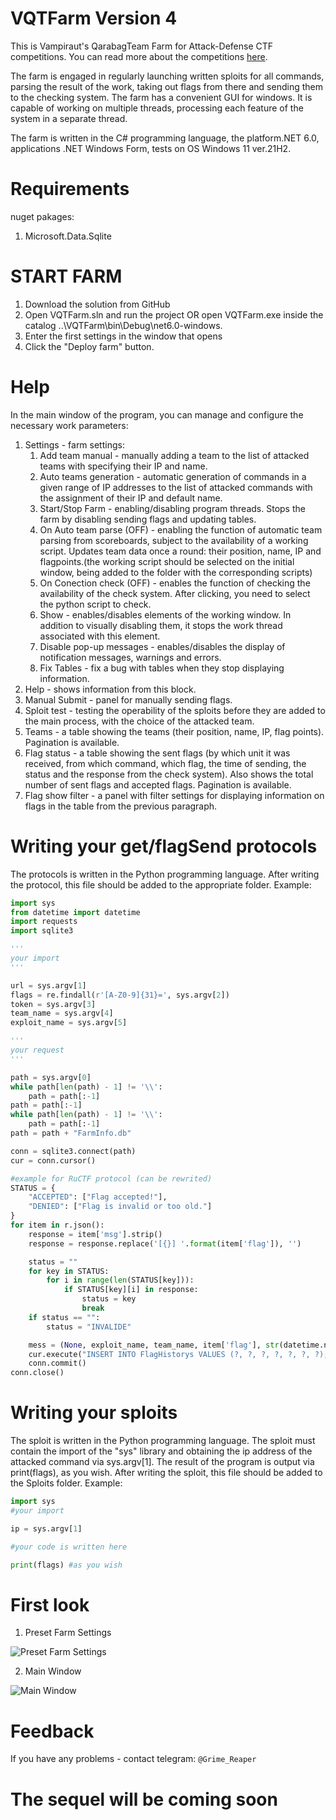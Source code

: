 # VQTFarm Version 4
This is Vampiraut's QarabagTeam Farm for Attack-Defense CTF competitions. You can read more about the competitions [here](https://ctftime.org/ctf-wtf).

The farm is engaged in regularly launching written sploits for all commands, parsing the result of the work, taking out flags from there and sending them to the checking system. The farm has a convenient GUI for windows. It is capable of working on multiple threads, processing each feature of the system in a separate thread.

The farm is written in the C# programming language, the platform.NET 6.0, applications .NET Windows Form, tests on OS Windows 11 ver.21H2.

# Requirements
nuget pakages:
1. Microsoft.Data.Sqlite

# START FARM
1. Download the solution from GitHub
2. Open VQTFarm.sln and run the project OR open VQTFarm.exe inside the catalog ..\VQTFarm\bin\Debug\net6.0-windows.
3. Enter the first settings in the window that opens
4. Click the "Deploy farm" button.

# Help
In the main window of the program, you can manage and configure the necessary work parameters:
1. Settings - farm settings:
   1. Add team manual - manually adding a team to the list of attacked teams with specifying their IP and name.
   2. Auto teams generation - automatic generation of commands in a given range of IP addresses to the list of attacked commands with the assignment of their IP and default name.
   3. Start/Stop Farm - enabling/disabling program threads. Stops the farm by disabling sending flags and updating tables.
   4. On Auto team parse (OFF) - enabling the function of automatic team parsing from scoreboards, subject to the availability of a working script. Updates team data once a round: their position, name, IP and flagpoints.(the working script should be selected on the initial window, being added to the folder with the corresponding scripts)
   5. On Conection check (OFF) - enables the function of checking the availability of the check system. After clicking, you need to select the python script to check.
   6. Show - enables/disables elements of the working window. In addition to visually disabling them, it stops the work thread associated with this element.
   7. Disable pop-up messages - enables/disables the display of notification messages, warnings and errors.
   8. Fix Tables - fix a bug with tables when they stop displaying information.
3. Help - shows information from this block.
4. Manual Submit - panel for manually sending flags.
5. Sploit test - testing the operability of the sploits before they are added to the main process, with the choice of the attacked team.
6. Teams - a table showing the teams (their position, name, IP, flag points). Pagination is available.
7. Flag status - a table showing the sent flags (by which unit it was received, from which command, which flag, the time of sending, the status and the response from the check system). Also shows the total number of sent flags and accepted flags. Pagination is available.
8. Flag show filter - a panel with filter settings for displaying information on flags in the table from the previous paragraph.
   
# Writing your get/flagSend protocols
The protocols is written in the Python programming language. After writing the protocol, this file should be added to the appropriate folder.
Example:
```Python
import sys
from datetime import datetime
import requests
import sqlite3

'''
your import
'''

url = sys.argv[1]
flags = re.findall(r'[A-Z0-9]{31}=', sys.argv[2])
token = sys.argv[3]
team_name = sys.argv[4]
exploit_name = sys.argv[5]

'''
your request
'''

path = sys.argv[0]
while path[len(path) - 1] != '\\':
    path = path[:-1]
path = path[:-1]
while path[len(path) - 1] != '\\':
    path = path[:-1]
path = path + "FarmInfo.db"

conn = sqlite3.connect(path)
cur = conn.cursor()

#example for RuCTF protocol (can be rewrited)
STATUS = {
    "ACCEPTED": ["Flag accepted!"],
    "DENIED": ["Flag is invalid or too old."]
}
for item in r.json():
    response = item['msg'].strip()
    response = response.replace('[{}] '.format(item['flag']), '')

    status = ""
    for key in STATUS:
        for i in range(len(STATUS[key])):
            if STATUS[key][i] in response:
                status = key
                break
    if status == "":
        status = "INVALIDE"

    mess = (None, exploit_name, team_name, item['flag'], str(datetime.now()), status, response)
    cur.execute("INSERT INTO FlagHistorys VALUES (?, ?, ?, ?, ?, ?, ?);", mess)
    conn.commit()
conn.close()
```

# Writing your sploits
The sploit is written in the Python programming language. The sploit must contain the import of the "sys" library and obtaining the ip address of the attacked command via sys.argv[1]. The result of the program is output via print(flags), as you wish. After writing the sploit, this file should be added to the Sploits folder.
Example:
```Python
import sys
#your import

ip = sys.argv[1]

#your code is written here

print(flags) #as you wish
```

# First look
1. Preset Farm Settings

![Preset Farm Settings](https://github.com/Vampiraut/VQTFarm/assets/99714655/2b47c59f-b87a-4122-a02e-8e142723f7ce)


2. Main Window

![Main Window](https://github.com/Vampiraut/VQTFarm/assets/99714655/5fdce812-7815-4332-91d8-c516bfb84b88)


# Feedback
If you have any problems - contact telegram: `@Grime_Reaper`

# The sequel will be coming soon
